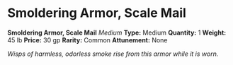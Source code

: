 # Smoldering Armor, Scale Mail

**Smoldering Armor, Scale Mail**
_Medium_
**Type:** Medium
**Quantity:** 1
**Weight:** 45 lb
**Price:** 30 gp
**Rarity:** Common
**Attunement:** None

*Wisps of harmless, odorless smoke rise from this armor while it is worn.*